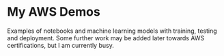 # My AWS Demos

Examples of notebooks and machine learning models with training, testing and deployment.
Some further work may be added later towards AWS certifications, but I am currently busy.